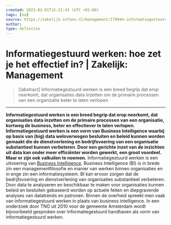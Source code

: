 ```yaml
---
created: 2023-02-01T15:21:43 (UTC +01:00)
tags: [ea]
source: https://zakelijk.infonu.nl/management/179944-informatiegestuurd-werken-hoe-zet-je-het-effectief-in.html
author: 
type: definitie
---
```


# Informatiegestuurd werken: hoe zet je het effectief in? | Zakelijk: Management

> [!abstract]
> Informatiegestuurd werken is een breed begrip dat erop neerkomt, dat organisaties data inzetten om de primaire processen van een organisatie beter te laten verlopen

---
**Informatiegestuurd werken is een breed begrip dat erop neerkomt, dat organisaties data inzetten om de primaire processen van een organisatie, kortweg de business, beter en effectiever te laten verlopen. Informatiegestuurd werken is een vorm van Business Intelligence waarbij op basis van (big) data weloverwogen besluiten en beleid kunnen worden gemaakt die de dienstverlening en bedrijfsvoering van een organisatie substantieel kunnen verbeteren. Door een gerichte inzet van de inzichten uit data kan onder meer efficiënter worden gewerkt, een groot voordeel. Maar er zijn ook valkuilen te noemen.** Informatiegestuurd werken is een uitvoering van [Business Intelligence](https://zakelijk.infonu.nl/management/41463-business-intelligence.html "Business intelligence"). Business Intelligence (BI) is in brede zin een managementfilosofie en manier van werken binnen organisaties en in enge zin een informatiesysteem. BI kan ervoor zorgen dat de bedrijfsvoering en dienstverlening van organisaties substantieel verbeteren. Door data te analyseren en beschikbaar te maken voor organisaties kunnen beleid en besluiten gebaseerd worden op actuele feiten en diepgravende analyses van datatrends en patronen. Binnen de overheid spreekt men vaak van informatiegestuurd werken in plaats van business intelligence. In een onderzoek door TNO uit 2010 voor de gemeente Amsterdam wordt bijvoorbeeld gesproken over Informatiegestuurd handhaven als vorm van informatiegestuurd werken.
